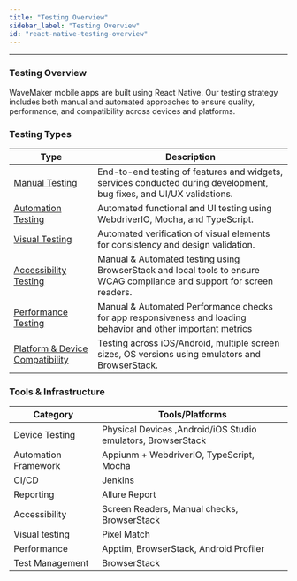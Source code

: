 ```yaml
---
title: "Testing Overview"
sidebar_label: "Testing Overview"
id: "react-native-testing-overview"
---
```

---

### Testing Overview
WaveMaker mobile apps are built using React Native. Our testing strategy includes both manual and automated approaches to ensure quality, performance, and compatibility across devices and platforms.


### Testing Types

| Type                                                                       | Description                                                                                                             |
|----------------------------------------------------------------------------|-------------------------------------------------------------------------------------------------------------------------|
| [Manual Testing](/learn/react-native/react-native-manual-testing-overview) | End-to-end testing of features and widgets, services conducted during development, bug fixes, and UI/UX validations.    |
| [Automation Testing](/learn/react-native/react-native-automation-testing)  | Automated functional and UI testing using WebdriverIO, Mocha, and TypeScript.                                           |
| [Visual Testing](/learn/react-native/react-native-automation-testing)      | Automated verification of visual elements for consistency and design validation.                                        |
| [Accessibility Testing](/learn/react-native/react-native-accessibility-testing) | Manual & Automated testing using BrowserStack and local tools to ensure WCAG compliance and support for screen readers. |
| [Performance Testing](/learn/react-native/react-native-performance-testing) | Manual & Automated Performance checks for app responsiveness and loading behavior and other important metrics           |
| [Platform & Device Compatibility](/learn/react-native/device-compatibility) | Testing across iOS/Android, multiple screen sizes, OS versions using emulators and BrowserStack.                        |

### Tools & Infrastructure

| Category             | Tools/Platforms                                             |
|----------------------|-------------------------------------------------------------|
| Device Testing       | Physical Devices ,Android/iOS Studio emulators, BrowserStack |
| Automation Framework | Appiunm + WebdriverIO, TypeScript, Mocha                    |
| CI/CD                | Jenkins                                                     |
| Reporting            | Allure Report  |
| Accessibility        | Screen Readers, Manual checks, BrowserStack                 |
| Visual testing       | Pixel Match |
| Performance          | Apptim, BrowserStack, Android Profiler |
|Test Management | BrowserStack |



